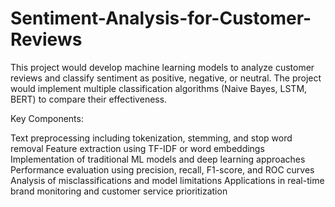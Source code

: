 # Sentiment-Analysis-for-Customer-Reviews
This project would develop machine learning models to analyze customer reviews and classify sentiment as positive, negative, or neutral. The project would implement multiple classification algorithms (Naive Bayes, LSTM, BERT) to compare their effectiveness.

Key Components:

Text preprocessing including tokenization, stemming, and stop word removal 
Feature extraction using TF-IDF or word embeddings 
Implementation of traditional ML models and deep learning approaches 
Performance evaluation using precision, recall, F1-score, and ROC curves
Analysis of misclassifications and model limitations
Applications in real-time brand monitoring and customer service prioritization

